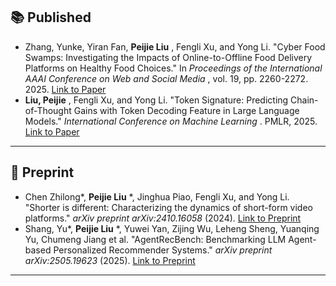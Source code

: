 ## 📚 **Published**

* Zhang, Yunke, Yiran Fan,  **Peijie Liu** , Fengli Xu, and Yong Li. "Cyber Food Swamps: Investigating the Impacts of Online-to-Offline Food Delivery Platforms on Healthy Food Choices." In   *Proceedings of the International AAAI Conference on Web and Social Media* , vol. 19, pp. 2260-2272. 2025.   [Link to Paper](https://ojs.aaai.org/index.php/ICWSM/article/view/35932)
* **Liu, Peijie** , Fengli Xu, and Yong Li. "Token Signature: Predicting Chain-of-Thought Gains with Token Decoding Feature in Large Language Models."  *International Conference on Machine Learning* . PMLR, 2025.  [Link to Paper](https://arxiv.org/abs/2506.06008)

---

## 📄 **Preprint**

* Chen Zhilong*,  **Peijie Liu** *, Jinghua Piao, Fengli Xu, and Yong Li. "Shorter is different: Characterizing the dynamics of short-form video platforms." *arXiv preprint arXiv:2410.16058* (2024).  [Link to Preprint](https://arxiv.org/abs/2410.16058)
* Shang, Yu*,  **Peijie Liu** *, Yuwei Yan, Zijing Wu, Leheng Sheng, Yuanqing Yu, Chumeng Jiang et al. "AgentRecBench: Benchmarking LLM Agent-based Personalized Recommender Systems." *arXiv preprint arXiv:2505.19623* (2025).  [Link to Preprint](https://arxiv.org/abs/2505.19623)

---
